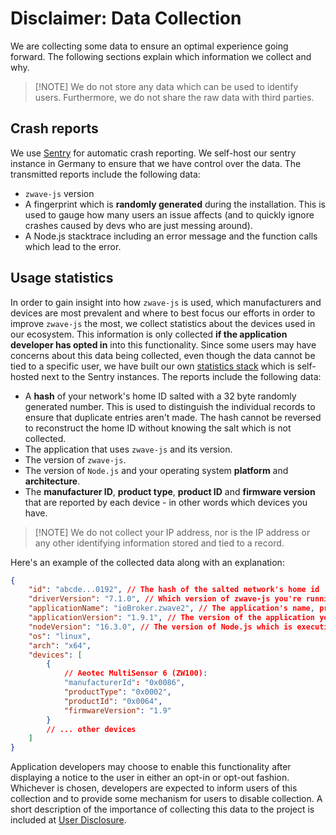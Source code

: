 # Disclaimer: Data Collection

We are collecting some data to ensure an optimal experience going forward. The following sections explain which information we collect and why.

> [!NOTE] We do not store any data which can be used to identify users. Furthermore, we do not share the raw data with third parties.

## Crash reports

We use [Sentry](https://sentry.io) for automatic crash reporting. We self-host our sentry instance in Germany to ensure that we have control over the data. The transmitted reports include the following data:

- `zwave-js` version
- A fingerprint which is **randomly generated** during the installation. This is used to gauge how many users an issue affects (and to quickly ignore crashes caused by devs who are just messing around).
- A Node.js stacktrace including an error message and the function calls which lead to the error.

<!-- ## Device telemetry

We also use [Sentry](https://sentry.io) to capture basic information about devices that were successfully interviewed but have no config file. These often have suboptimal labels that we can improve on (or no information at all). The reports include the following data:

- Whether the device supports `Configuration CC V3+` - if yes, the discovered metadata for the config parameters is recorded
- Whether the device supports `Association Group Information CC` - if yes, the discovered association group labels are recorded
- Whether the device supports `Z-Wave Plus` and if yes, which version of the standard it implements
- A fingerprint which is **randomly generated** during the installation. This is used to gauge how many users have this device. -->

## Usage statistics

In order to gain insight into how `zwave-js` is used, which manufacturers and devices are most prevalent and where to best focus our efforts in order to improve `zwave-js` the most, we collect statistics about the devices used in our ecosystem. This information is only collected **if the application developer has opted in** into this functionality. Since some users may have concerns about this data being collected, even though the data cannot be tied to a specific user, we have built our own [statistics stack](https://github.com/zwave-js/statistics-server) which is self-hosted next to the Sentry instances. The reports include the following data:

- A **hash** of your network's home ID salted with a 32 byte randomly generated number. This is used to distinguish the individual records to ensure that duplicate entries aren't made. The hash cannot be reversed to reconstruct the home ID without knowing the salt which is not collected.
- The application that uses `zwave-js` and its version.
- The version of `zwave-js`.
- The version of `Node.js` and your operating system **platform** and **architecture**.
- The **manufacturer ID**, **product type**, **product ID** and **firmware version** that are reported by each device - in other words which devices you have.

> [!NOTE] We do not collect your IP address, nor is the IP address or any other identifying information stored and tied to a record.

Here's an example of the collected data along with an explanation:

```json
{
	"id": "abcde...0192", // The hash of the salted network's home id
	"driverVersion": "7.1.0", // Which version of zwave-js you're running
	"applicationName": "ioBroker.zwave2", // The application's name, provided by the application
	"applicationVersion": "1.9.1", // The version of the application you're using
	"nodeVersion": "16.3.0", // The version of Node.js which is executing the application
	"os": "linux",
	"arch": "x64",
	"devices": [
		{
			// Aeotec MultiSensor 6 (ZW100):
			"manufacturerId": "0x0086",
			"productType": "0x0002",
			"productId": "0x0064",
			"firmwareVersion": "1.9"
		}
		// ... other devices
	]
}
```

Application developers may choose to enable this functionality after displaying a notice to the user in either an opt-in or opt-out fashion. Whichever is chosen, developers are expected to inform users of this collection and to provide some mechanism for users to disable collection. A short description of the importance of collecting this data to the project is included at [User Disclosure](data-collection/user-disclosure.md).
